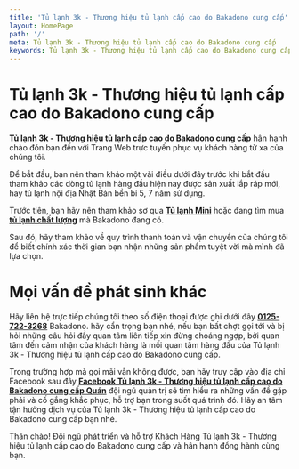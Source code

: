```yaml
---
title: 'Tủ lạnh 3k - Thương hiệu tủ lạnh cấp cao do Bakadono cung cấp'
layout: HomePage
path: '/'
meta: Tủ lạnh 3k - Thương hiệu tủ lạnh cấp cao do Bakadono cung cấp
keywords: Tủ lạnh 3k - Thương hiệu tủ lạnh cấp cao do Bakadono cung cấp
---
```



# Tủ lạnh 3k - Thương hiệu tủ lạnh cấp cao do Bakadono cung cấp

**Tủ lạnh 3k - Thương hiệu tủ lạnh cấp cao do Bakadono cung cấp** hân hạnh chào đón bạn đến với Trang Web trực tuyến phục vụ khách hàng từ xa của chúng tôi.

Để bắt đầu, bạn nên tham khảo một vài điều dưới đây trước khi bắt đầu tham khảo các dòng tủ lạnh hàng đầu hiện nay được sản xuất lắp ráp mới, hay tủ lạnh nội địa Nhật Bản bền bỉ 5, 7 năm sử dụng.

Trước tiên, bạn hãy nên tham khảo sơ qua [**Tủ lạnh Mini**](/artists/) hoặc đang tìm mua [**tủ lạnh chất lượng**](/releases/) mà Bakadono đang có.

Sau đó, hãy tham khảo về quy trình thanh toán và vận chuyển của chúng tôi để biết chính xác thời gian bạn nhận những sản phẩm tuyệt vời mà mình đã lựa chọn.



# Mọi vấn đề phát sinh khác

Hãy liên hệ trực tiếp chúng tôi theo số điện thoại được ghi dưới đây [**0125-722-3268**](tel:+841257223268) Bakadono. hãy cẩn trọng bạn nhé, nếu bạn bất chợt gọi tới và bị hỏi những câu hỏi đầy quan tâm liên tiếp xin đừng choáng ngợp, bởi quan tâm đến cảm nhận của khách hàng là mối quan tâm hàng đầu của Tủ lạnh 3k - Thương hiệu tủ lạnh cấp cao do Bakadono cung cấp.

Trong trường hợp mà gọi mãi vẫn không được, bạn hãy truy cập vào địa chỉ Facebook sau đây [**Facebook Tủ lạnh 3k - Thương hiệu tủ lạnh cấp cao do Bakadono cung cấp Quán**](https://www.facebook.com/AsiniceDung) đội ngũ quản trị sẽ tìm hiểu ra những vấn đề gặp phải và cố gắng khắc phục, hỗ trợ bạn trong suốt quá trình đó. Hãy an tâm tận hưởng dịch vụ của Tủ lạnh 3k - Thương hiệu tủ lạnh cấp cao do Bakadono cung cấp bạn nhé.

Thân chào!
Đội ngũ phát triển và hỗ trợ Khách Hàng
Tủ lạnh 3k - Thương hiệu tủ lạnh cấp cao do Bakadono cung cấp và hân hạnh đồng hành cùng bạn.